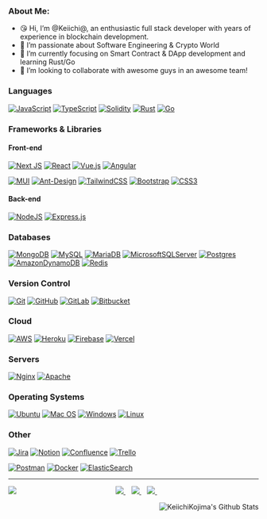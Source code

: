 ### About Me:
- 😘 Hi, I’m @Keiichi@, an enthusiastic full stack developer with years of experience in blockchain development.
- 👀 I’m passionate about Software Engineering & Crypto World
- 💫 I’m currently focusing on Smart Contract & DApp development and learning Rust/Go
- 💞️ I’m looking to collaborate with awesome guys in an awesome team!

### Languages
[![JavaScript](https://img.shields.io/badge/javascript-%23323330.svg?style=for-the-badge&logo=javascript&logoColor=%23F7DF1E)](https://github.com/KeiichiKojima/)
[![TypeScript](https://img.shields.io/badge/typescript-%23007ACC.svg?style=for-the-badge&logo=typescript&logoColor=white)](https://github.com/KeiichiKojima/)
[![Solidity](https://img.shields.io/badge/Solidity-%23363636.svg?style=for-the-badge&logo=solidity&logoColor=white)](https://github.com/KeiichiKojima/)
[![Rust](https://img.shields.io/badge/rust-%23000000.svg?style=for-the-badge&logo=rust&logoColor=white)](https://github.com/KeiichiKojima/)
[![Go](https://img.shields.io/badge/go-%2300ADD8.svg?style=for-the-badge&logo=go&logoColor=white)](https://github.com/KeiichiKojima/)

### Frameworks & Libraries

#### Front-end
[![Next JS](https://img.shields.io/badge/Next-black?style=for-the-badge&logo=next.js&logoColor=white&link=https://github.com/KeiichiKojima/)](https://github.com/KeiichiKojima/)
[![React](https://img.shields.io/badge/react-%2320232a.svg?style=for-the-badge&logo=react&logoColor=%2361DAFB&link=https://github.com/KeiichiKojima/)](https://github.com/KeiichiKojima/)
[![Vue.js](https://img.shields.io/badge/vuejs-%2335495e.svg?style=for-the-badge&logo=vuedotjs&logoColor=%234FC08D&link=https://github.com/KeiichiKojima/)](https://github.com/KeiichiKojima/)
[![Angular](https://img.shields.io/badge/angular-%23DD0031.svg?style=for-the-badge&logo=angular&logoColor=white&link=https://github.com/KeiichiKojima/)](https://github.com/KeiichiKojima/)

[![MUI](https://img.shields.io/badge/MUI-%230081CB.svg?style=for-the-badge&logo=material-ui&logoColor=white)](https://github.com/KeiichiKojima/)
[![Ant-Design](https://img.shields.io/badge/-AntDesign-%230170FE?style=for-the-badge&logo=ant-design&logoColor=white)](https://github.com/KeiichiKojima/)
[![TailwindCSS](https://img.shields.io/badge/tailwindcss-%2338B2AC.svg?style=for-the-badge&logo=tailwind-css&logoColor=white)](https://github.com/KeiichiKojima)
[![Bootstrap](https://img.shields.io/badge/bootstrap-%23563D7C.svg?style=for-the-badge&logo=bootstrap&logoColor=white)](https://github.com/KeiichiKojima/)
[![CSS3](https://img.shields.io/badge/css3-%231572B6.svg?style=for-the-badge&logo=css3&logoColor=white)](https://github.com/KeiichiKojima/)

#### Back-end
[![NodeJS](https://img.shields.io/badge/node.js-6DA55F?style=for-the-badge&logo=node.js&logoColor=white&link=https://github.com/KeiichiKojima/)](https://github.com/KeiichiKojima/)
[![Express.js](https://img.shields.io/badge/express.js-%23404d59.svg?style=for-the-badge&logo=express&logoColor=%2361DAFB)](https://github.com/KeiichiKojima/)

### Databases

[![MongoDB](https://img.shields.io/badge/MongoDB-%234ea94b.svg?style=for-the-badge&logo=mongodb&logoColor=white)](https://github.com/KeiichiKojima/)
[![MySQL](https://img.shields.io/badge/mysql-%2300f.svg?style=for-the-badge&logo=mysql&logoColor=white)](https://github.com/KeiichiKojima/)
[![MariaDB](https://img.shields.io/badge/MariaDB-003545?style=for-the-badge&logo=mariadb&logoColor=white)](https://github.com/KeiichiKojima/)
[![MicrosoftSQLServer](https://img.shields.io/badge/Microsoft%20SQL%20Sever-CC2927?style=for-the-badge&logo=microsoft%20sql%20server&logoColor=white)](https://github.com/KeiichiKojima/)
[![Postgres](https://img.shields.io/badge/postgres-%23316192.svg?style=for-the-badge&logo=postgresql&logoColor=white)](https://github.com/KeiichiKojima/)
[![AmazonDynamoDB](https://img.shields.io/badge/Amazon%20DynamoDB-4053D6?style=for-the-badge&logo=Amazon%20DynamoDB&logoColor=white)](https://github.com/KeiichiKojima/)
[![Redis](https://img.shields.io/badge/redis-%23DD0031.svg?style=for-the-badge&logo=redis&logoColor=white)](https://github.com/KeiichiKojima/)

### Version Control

[![Git](https://img.shields.io/badge/git-%23F05033.svg?style=for-the-badge&logo=git&logoColor=white)](https://github.com/KeiichiKojima/)
[![GitHub](https://img.shields.io/badge/github-%23121011.svg?style=for-the-badge&logo=github&logoColor=white)](https://github.com/KeiichiKojima/)
[![GitLab](https://img.shields.io/badge/gitlab-%23181717.svg?style=for-the-badge&logo=gitlab&logoColor=white)](https://github.com/KeiichiKojima/)
[![Bitbucket](https://img.shields.io/badge/bitbucket-%230047B3.svg?style=for-the-badge&logo=bitbucket&logoColor=white)](https://github.com/KeiichiKojima/)

### Cloud

[![AWS](https://img.shields.io/badge/AWS-%23FF9900.svg?style=for-the-badge&logo=amazon-aws&logoColor=white)](https://github.com/KeiichiKojima/)
[![Heroku](https://img.shields.io/badge/heroku-%23430098.svg?style=for-the-badge&logo=heroku&logoColor=white)](https://github.com/KeiichiKojima/)
[![Firebase](https://img.shields.io/badge/firebase-%23039BE5.svg?style=for-the-badge&logo=firebase)](https://github.com/KeiichiKojima/)
[![Vercel](https://img.shields.io/badge/vercel-%23000000.svg?style=for-the-badge&logo=vercel&logoColor=white)](https://github.com/KeiichiKojima/)

### Servers

[![Nginx](https://img.shields.io/badge/nginx-%23009639.svg?style=for-the-badge&logo=nginx&logoColor=white)](https://github.com/KeiichiKojima)
[![Apache](https://img.shields.io/badge/apache-%23D42029.svg?style=for-the-badge&logo=apache&logoColor=white)](https://github.com/KeiichiKojima)

### Operating Systems

[![Ubuntu](https://img.shields.io/badge/Ubuntu-E95420?style=for-the-badge&logo=ubuntu&logoColor=white)](https://github.com/KeiichiKojima)
[![Mac OS](https://img.shields.io/badge/mac%20os-000000?style=for-the-badge&logo=macos&logoColor=F0F0F0)](https://github.com/KeiichiKojima)
[![Windows](https://img.shields.io/badge/Windows-0078D6?style=for-the-badge&logo=windows&logoColor=white)](https://github.com/KeiichiKojima)
[![Linux](https://img.shields.io/badge/Linux-FCC624?style=for-the-badge&logo=linux&logoColor=black)](https://github.com/KeiichiKojima)

### Other

[![Jira](https://img.shields.io/badge/jira-%230A0FFF.svg?style=for-the-badge&logo=jira&logoColor=white)](https://github.com/KeiichiKojima)
[![Notion](https://img.shields.io/badge/Notion-%23000000.svg?style=for-the-badge&logo=notion&logoColor=white)](https://github.com/KeiichiKojima)
[![Confluence](https://img.shields.io/badge/confluence-%23172BF4.svg?style=for-the-badge&logo=confluence&logoColor=white)](https://github.com/KeiichiKojima)
[![Trello](https://img.shields.io/badge/Trello-%23026AA7.svg?style=for-the-badge&logo=Trello&logoColor=white)](https://github.com/KeiichiKojima)

[![Postman](https://img.shields.io/badge/Postman-FF6C37?style=for-the-badge&logo=postman&logoColor=white)](https://github.com/KeiichiKojima)
[![Docker](https://img.shields.io/badge/docker-%230db7ed.svg?style=for-the-badge&logo=docker&logoColor=white)](https://github.com/KeiichiKojima)
[![ElasticSearch](https://img.shields.io/badge/-ElasticSearch-005571?style=for-the-badge&logo=elasticsearch)](https://github.com/KeiichiKojima)


--- 
<img align="left" src="https://github-readme-stats.vercel.app/api/top-langs/?username=KeiichiKojima&theme=white" /> 
<p align="center">
<a href="https://t.me/bcninja" rel="nofollow">
  <img src="https://camo.githubusercontent.com/0ea1367897b9ee948089a0db824d57a30ce8a5413b59f80d2062b7efcd39ceb3/68747470733a2f2f696d672e736869656c64732e696f2f62616467652f74656c656772616d2d2532333030373742352e7376673f267374796c653d666f722d7468652d6261646765266c6f676f3d74656c656772616d266c6f676f436f6c6f723d7768697465" data-canonical-src="https://img.shields.io/badge/telegram-%230077B5.svg?&amp;style=for-the-badge&amp;logo=telegram&amp;logoColor=white" style="max-width:100%;">
</a>&nbsp;&nbsp;
<a href="https://www.linkedin.com/in/keiichikojima365" rel="nofollow">
  <img src="https://camo.githubusercontent.com/a493f6833f99fb3c85788d6d9305e6b7a42b838e5ee5d138fd9a8214a7e77472/68747470733a2f2f696d672e736869656c64732e696f2f62616467652f6c696e6b6564696e2d2532333030373742352e7376673f267374796c653d666f722d7468652d6261646765266c6f676f3d6c696e6b6564696e266c6f676f436f6c6f723d7768697465" data-canonical-src="https://img.shields.io/badge/linkedin-%230077B5.svg?&amp;style=for-the-badge&amp;logo=linkedin&amp;logoColor=white" style="max-width:100%;">
</a>&nbsp;&nbsp;
<a href="mailto:keiichik712@gmail.com">
  <img src="https://camo.githubusercontent.com/44d159cb65c2e906ed744052efc1c933364dddc8f2735fe0782a5f60594ff22d/68747470733a2f2f696d672e736869656c64732e696f2f62616467652f656d61696c206d652d2532333144413146332e7376673f267374796c653d666f722d7468652d6261646765266c6f676f3d676d61696c266c6f676f436f6c6f723d7768697465" data-canonical-src="https://img.shields.io/badge/email me-%231DA1F3.svg?&amp;style=for-the-badge&amp;logo=gmail&amp;logoColor=white" style="max-width:100%;">
</a>&nbsp;&nbsp;
</p>


<img align="right" alt="KeiichiKojima's Github Stats" src="https://github-readme-stats.vercel.app/api?username=KeiichiKojima&show_icons=true&hide_border=true" /><br />


[github]: https://github.com/KeiichiKojima/

<!---
KeiichiKojima/KeiichiKojima is a ✨ special ✨ repository because its `README.md` (this file) appears on your GitHub profile.
You can click the Preview link to take a look at your changes.
--->

